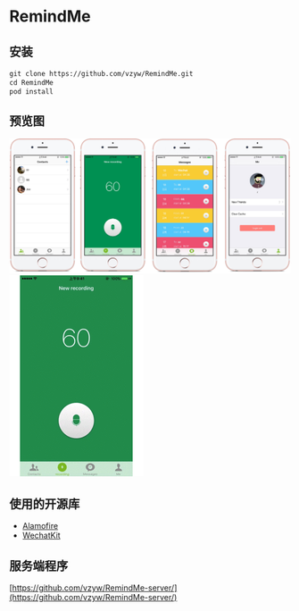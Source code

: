 # RemindMe
## 安装
```
git clone https://github.com/vzyw/RemindMe.git
cd RemindMe
pod install
```
## 预览图
![preview](./preview/Slice.jpg)
![preview](./preview/demo.gif)

## 使用的开源库
- [Alamofire](https://github.com/Alamofire/Alamofire)
- [WechatKit](https://github.com/starboychina/WechatKit)
## 服务端程序
[https://github.com/vzyw/RemindMe-server/](https://github.com/vzyw/RemindMe-server/)
